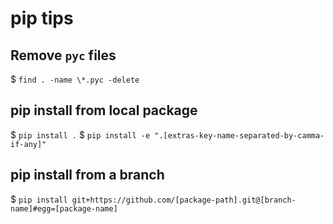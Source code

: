 # pip tips

## Remove `pyc` files

$ `find . -name \*.pyc -delete`

## pip install from local package

$ `pip install .`
$ `pip install -e ".[extras-key-name-separated-by-camma-if-any]"`

## pip install from a branch

$ `pip install git+https://github.com/[package-path].git@[branch-name]#egg=[package-name]`
